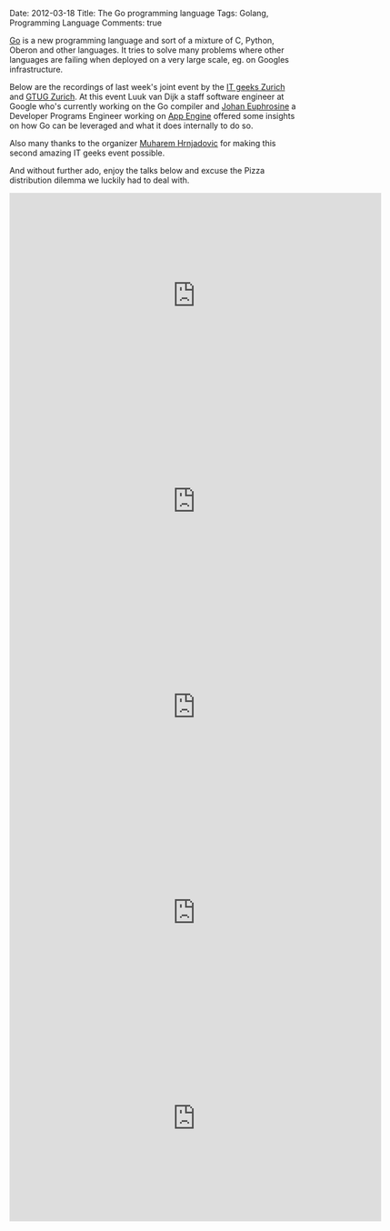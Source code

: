 Date: 2012-03-18
Title: The Go programming language
Tags: Golang, Programming Language
Comments: true

[Go](https://golang.org/) is a new programming language and sort of a mixture of C, Python, Oberon and other languages. It tries to solve many problems where other languages are failing when deployed on a very large scale, eg. on Googles infrastructure.

Below are the recordings of last week's joint event by the [IT geeks Zurich](https://www.meetup.com/zh-geeks/events/47295912/) and [GTUG Zurich](https://zurich.gtugs.org/events/go-march-2012). At this event Luuk van Dijk a staff software engineer at Google who's currently working on the Go compiler and [Johan Euphrosine](https://twitter.com/proppy) a Developer Programs Engineer working on [App Engine](https://code.google.com/appengine/) offered some insights on how Go can be leveraged and what it does internally to do so.

Also many thanks to the organizer [Muharem Hrnjadovic](https://twitter.com/al_maisan) for making this second amazing IT geeks event possible.

And without further ado, enjoy the talks below and excuse the Pizza distribution dilemma we luckily had to deal with.

<iframe width="654" height="362" src="https://www.youtube-nocookie.com/embed/wjLK-WMNVgM" frameborder="0" allowfullscreen></iframe>

<iframe width="654" height="362" src="https://www.youtube-nocookie.com/embed/sAh8x3_RFQE" frameborder="0" allowfullscreen></iframe>

<iframe width="654" height="362" src="https://www.youtube-nocookie.com/embed/jmQLawO30eA" frameborder="0" allowfullscreen></iframe>

<iframe width="654" height="362" src="https://www.youtube-nocookie.com/embed/G0ODQcL8Jhk" frameborder="0" allowfullscreen></iframe>

<iframe width="654" height="362" src="https://www.youtube-nocookie.com/embed/wRIkSWBRMD8" frameborder="0" allowfullscreen></iframe>
